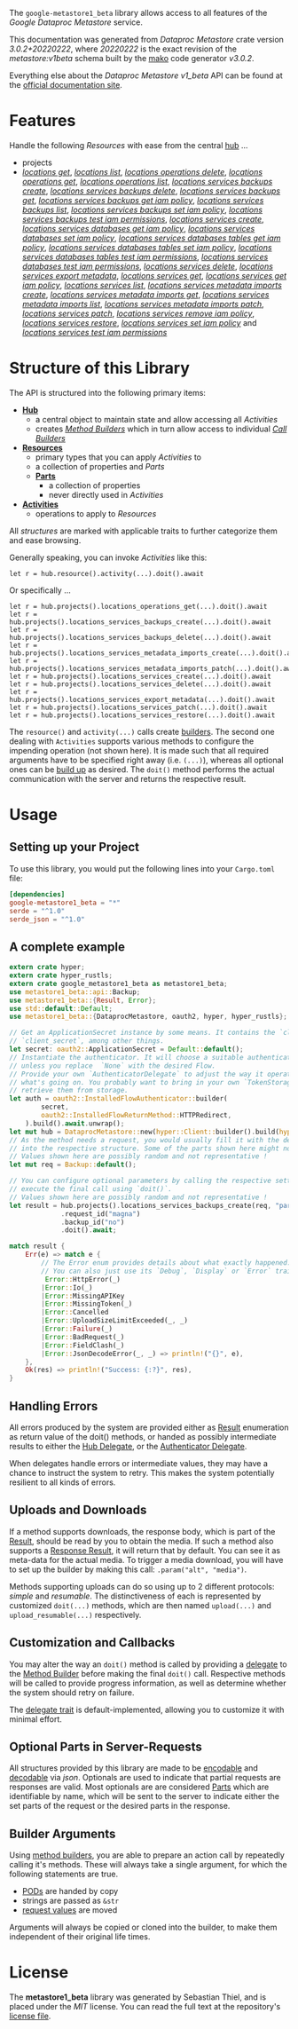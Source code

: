 <!---
DO NOT EDIT !
This file was generated automatically from 'src/mako/api/README.md.mako'
DO NOT EDIT !
-->
The `google-metastore1_beta` library allows access to all features of the *Google Dataproc Metastore* service.

This documentation was generated from *Dataproc Metastore* crate version *3.0.2+20220222*, where *20220222* is the exact revision of the *metastore:v1beta* schema built by the [mako](http://www.makotemplates.org/) code generator *v3.0.2*.

Everything else about the *Dataproc Metastore* *v1_beta* API can be found at the
[official documentation site](https://cloud.google.com/dataproc-metastore/docs).
# Features

Handle the following *Resources* with ease from the central [hub](https://docs.rs/google-metastore1_beta/3.0.2+20220222/google_metastore1_beta/DataprocMetastore) ... 

* projects
 * [*locations get*](https://docs.rs/google-metastore1_beta/3.0.2+20220222/google_metastore1_beta/api::ProjectLocationGetCall), [*locations list*](https://docs.rs/google-metastore1_beta/3.0.2+20220222/google_metastore1_beta/api::ProjectLocationListCall), [*locations operations delete*](https://docs.rs/google-metastore1_beta/3.0.2+20220222/google_metastore1_beta/api::ProjectLocationOperationDeleteCall), [*locations operations get*](https://docs.rs/google-metastore1_beta/3.0.2+20220222/google_metastore1_beta/api::ProjectLocationOperationGetCall), [*locations operations list*](https://docs.rs/google-metastore1_beta/3.0.2+20220222/google_metastore1_beta/api::ProjectLocationOperationListCall), [*locations services backups create*](https://docs.rs/google-metastore1_beta/3.0.2+20220222/google_metastore1_beta/api::ProjectLocationServiceBackupCreateCall), [*locations services backups delete*](https://docs.rs/google-metastore1_beta/3.0.2+20220222/google_metastore1_beta/api::ProjectLocationServiceBackupDeleteCall), [*locations services backups get*](https://docs.rs/google-metastore1_beta/3.0.2+20220222/google_metastore1_beta/api::ProjectLocationServiceBackupGetCall), [*locations services backups get iam policy*](https://docs.rs/google-metastore1_beta/3.0.2+20220222/google_metastore1_beta/api::ProjectLocationServiceBackupGetIamPolicyCall), [*locations services backups list*](https://docs.rs/google-metastore1_beta/3.0.2+20220222/google_metastore1_beta/api::ProjectLocationServiceBackupListCall), [*locations services backups set iam policy*](https://docs.rs/google-metastore1_beta/3.0.2+20220222/google_metastore1_beta/api::ProjectLocationServiceBackupSetIamPolicyCall), [*locations services backups test iam permissions*](https://docs.rs/google-metastore1_beta/3.0.2+20220222/google_metastore1_beta/api::ProjectLocationServiceBackupTestIamPermissionCall), [*locations services create*](https://docs.rs/google-metastore1_beta/3.0.2+20220222/google_metastore1_beta/api::ProjectLocationServiceCreateCall), [*locations services databases get iam policy*](https://docs.rs/google-metastore1_beta/3.0.2+20220222/google_metastore1_beta/api::ProjectLocationServiceDatabaseGetIamPolicyCall), [*locations services databases set iam policy*](https://docs.rs/google-metastore1_beta/3.0.2+20220222/google_metastore1_beta/api::ProjectLocationServiceDatabaseSetIamPolicyCall), [*locations services databases tables get iam policy*](https://docs.rs/google-metastore1_beta/3.0.2+20220222/google_metastore1_beta/api::ProjectLocationServiceDatabaseTableGetIamPolicyCall), [*locations services databases tables set iam policy*](https://docs.rs/google-metastore1_beta/3.0.2+20220222/google_metastore1_beta/api::ProjectLocationServiceDatabaseTableSetIamPolicyCall), [*locations services databases tables test iam permissions*](https://docs.rs/google-metastore1_beta/3.0.2+20220222/google_metastore1_beta/api::ProjectLocationServiceDatabaseTableTestIamPermissionCall), [*locations services databases test iam permissions*](https://docs.rs/google-metastore1_beta/3.0.2+20220222/google_metastore1_beta/api::ProjectLocationServiceDatabaseTestIamPermissionCall), [*locations services delete*](https://docs.rs/google-metastore1_beta/3.0.2+20220222/google_metastore1_beta/api::ProjectLocationServiceDeleteCall), [*locations services export metadata*](https://docs.rs/google-metastore1_beta/3.0.2+20220222/google_metastore1_beta/api::ProjectLocationServiceExportMetadataCall), [*locations services get*](https://docs.rs/google-metastore1_beta/3.0.2+20220222/google_metastore1_beta/api::ProjectLocationServiceGetCall), [*locations services get iam policy*](https://docs.rs/google-metastore1_beta/3.0.2+20220222/google_metastore1_beta/api::ProjectLocationServiceGetIamPolicyCall), [*locations services list*](https://docs.rs/google-metastore1_beta/3.0.2+20220222/google_metastore1_beta/api::ProjectLocationServiceListCall), [*locations services metadata imports create*](https://docs.rs/google-metastore1_beta/3.0.2+20220222/google_metastore1_beta/api::ProjectLocationServiceMetadataImportCreateCall), [*locations services metadata imports get*](https://docs.rs/google-metastore1_beta/3.0.2+20220222/google_metastore1_beta/api::ProjectLocationServiceMetadataImportGetCall), [*locations services metadata imports list*](https://docs.rs/google-metastore1_beta/3.0.2+20220222/google_metastore1_beta/api::ProjectLocationServiceMetadataImportListCall), [*locations services metadata imports patch*](https://docs.rs/google-metastore1_beta/3.0.2+20220222/google_metastore1_beta/api::ProjectLocationServiceMetadataImportPatchCall), [*locations services patch*](https://docs.rs/google-metastore1_beta/3.0.2+20220222/google_metastore1_beta/api::ProjectLocationServicePatchCall), [*locations services remove iam policy*](https://docs.rs/google-metastore1_beta/3.0.2+20220222/google_metastore1_beta/api::ProjectLocationServiceRemoveIamPolicyCall), [*locations services restore*](https://docs.rs/google-metastore1_beta/3.0.2+20220222/google_metastore1_beta/api::ProjectLocationServiceRestoreCall), [*locations services set iam policy*](https://docs.rs/google-metastore1_beta/3.0.2+20220222/google_metastore1_beta/api::ProjectLocationServiceSetIamPolicyCall) and [*locations services test iam permissions*](https://docs.rs/google-metastore1_beta/3.0.2+20220222/google_metastore1_beta/api::ProjectLocationServiceTestIamPermissionCall)




# Structure of this Library

The API is structured into the following primary items:

* **[Hub](https://docs.rs/google-metastore1_beta/3.0.2+20220222/google_metastore1_beta/DataprocMetastore)**
    * a central object to maintain state and allow accessing all *Activities*
    * creates [*Method Builders*](https://docs.rs/google-metastore1_beta/3.0.2+20220222/google_metastore1_beta/client::MethodsBuilder) which in turn
      allow access to individual [*Call Builders*](https://docs.rs/google-metastore1_beta/3.0.2+20220222/google_metastore1_beta/client::CallBuilder)
* **[Resources](https://docs.rs/google-metastore1_beta/3.0.2+20220222/google_metastore1_beta/client::Resource)**
    * primary types that you can apply *Activities* to
    * a collection of properties and *Parts*
    * **[Parts](https://docs.rs/google-metastore1_beta/3.0.2+20220222/google_metastore1_beta/client::Part)**
        * a collection of properties
        * never directly used in *Activities*
* **[Activities](https://docs.rs/google-metastore1_beta/3.0.2+20220222/google_metastore1_beta/client::CallBuilder)**
    * operations to apply to *Resources*

All *structures* are marked with applicable traits to further categorize them and ease browsing.

Generally speaking, you can invoke *Activities* like this:

```Rust,ignore
let r = hub.resource().activity(...).doit().await
```

Or specifically ...

```ignore
let r = hub.projects().locations_operations_get(...).doit().await
let r = hub.projects().locations_services_backups_create(...).doit().await
let r = hub.projects().locations_services_backups_delete(...).doit().await
let r = hub.projects().locations_services_metadata_imports_create(...).doit().await
let r = hub.projects().locations_services_metadata_imports_patch(...).doit().await
let r = hub.projects().locations_services_create(...).doit().await
let r = hub.projects().locations_services_delete(...).doit().await
let r = hub.projects().locations_services_export_metadata(...).doit().await
let r = hub.projects().locations_services_patch(...).doit().await
let r = hub.projects().locations_services_restore(...).doit().await
```

The `resource()` and `activity(...)` calls create [builders][builder-pattern]. The second one dealing with `Activities` 
supports various methods to configure the impending operation (not shown here). It is made such that all required arguments have to be 
specified right away (i.e. `(...)`), whereas all optional ones can be [build up][builder-pattern] as desired.
The `doit()` method performs the actual communication with the server and returns the respective result.

# Usage

## Setting up your Project

To use this library, you would put the following lines into your `Cargo.toml` file:

```toml
[dependencies]
google-metastore1_beta = "*"
serde = "^1.0"
serde_json = "^1.0"
```

## A complete example

```Rust
extern crate hyper;
extern crate hyper_rustls;
extern crate google_metastore1_beta as metastore1_beta;
use metastore1_beta::api::Backup;
use metastore1_beta::{Result, Error};
use std::default::Default;
use metastore1_beta::{DataprocMetastore, oauth2, hyper, hyper_rustls};

// Get an ApplicationSecret instance by some means. It contains the `client_id` and 
// `client_secret`, among other things.
let secret: oauth2::ApplicationSecret = Default::default();
// Instantiate the authenticator. It will choose a suitable authentication flow for you, 
// unless you replace  `None` with the desired Flow.
// Provide your own `AuthenticatorDelegate` to adjust the way it operates and get feedback about 
// what's going on. You probably want to bring in your own `TokenStorage` to persist tokens and
// retrieve them from storage.
let auth = oauth2::InstalledFlowAuthenticator::builder(
        secret,
        oauth2::InstalledFlowReturnMethod::HTTPRedirect,
    ).build().await.unwrap();
let mut hub = DataprocMetastore::new(hyper::Client::builder().build(hyper_rustls::HttpsConnector::with_native_roots().https_or_http().enable_http1().enable_http2().build()), auth);
// As the method needs a request, you would usually fill it with the desired information
// into the respective structure. Some of the parts shown here might not be applicable !
// Values shown here are possibly random and not representative !
let mut req = Backup::default();

// You can configure optional parameters by calling the respective setters at will, and
// execute the final call using `doit()`.
// Values shown here are possibly random and not representative !
let result = hub.projects().locations_services_backups_create(req, "parent")
             .request_id("magna")
             .backup_id("no")
             .doit().await;

match result {
    Err(e) => match e {
        // The Error enum provides details about what exactly happened.
        // You can also just use its `Debug`, `Display` or `Error` traits
         Error::HttpError(_)
        |Error::Io(_)
        |Error::MissingAPIKey
        |Error::MissingToken(_)
        |Error::Cancelled
        |Error::UploadSizeLimitExceeded(_, _)
        |Error::Failure(_)
        |Error::BadRequest(_)
        |Error::FieldClash(_)
        |Error::JsonDecodeError(_, _) => println!("{}", e),
    },
    Ok(res) => println!("Success: {:?}", res),
}

```
## Handling Errors

All errors produced by the system are provided either as [Result](https://docs.rs/google-metastore1_beta/3.0.2+20220222/google_metastore1_beta/client::Result) enumeration as return value of
the doit() methods, or handed as possibly intermediate results to either the 
[Hub Delegate](https://docs.rs/google-metastore1_beta/3.0.2+20220222/google_metastore1_beta/client::Delegate), or the [Authenticator Delegate](https://docs.rs/yup-oauth2/*/yup_oauth2/trait.AuthenticatorDelegate.html).

When delegates handle errors or intermediate values, they may have a chance to instruct the system to retry. This 
makes the system potentially resilient to all kinds of errors.

## Uploads and Downloads
If a method supports downloads, the response body, which is part of the [Result](https://docs.rs/google-metastore1_beta/3.0.2+20220222/google_metastore1_beta/client::Result), should be
read by you to obtain the media.
If such a method also supports a [Response Result](https://docs.rs/google-metastore1_beta/3.0.2+20220222/google_metastore1_beta/client::ResponseResult), it will return that by default.
You can see it as meta-data for the actual media. To trigger a media download, you will have to set up the builder by making
this call: `.param("alt", "media")`.

Methods supporting uploads can do so using up to 2 different protocols: 
*simple* and *resumable*. The distinctiveness of each is represented by customized 
`doit(...)` methods, which are then named `upload(...)` and `upload_resumable(...)` respectively.

## Customization and Callbacks

You may alter the way an `doit()` method is called by providing a [delegate](https://docs.rs/google-metastore1_beta/3.0.2+20220222/google_metastore1_beta/client::Delegate) to the 
[Method Builder](https://docs.rs/google-metastore1_beta/3.0.2+20220222/google_metastore1_beta/client::CallBuilder) before making the final `doit()` call. 
Respective methods will be called to provide progress information, as well as determine whether the system should 
retry on failure.

The [delegate trait](https://docs.rs/google-metastore1_beta/3.0.2+20220222/google_metastore1_beta/client::Delegate) is default-implemented, allowing you to customize it with minimal effort.

## Optional Parts in Server-Requests

All structures provided by this library are made to be [encodable](https://docs.rs/google-metastore1_beta/3.0.2+20220222/google_metastore1_beta/client::RequestValue) and 
[decodable](https://docs.rs/google-metastore1_beta/3.0.2+20220222/google_metastore1_beta/client::ResponseResult) via *json*. Optionals are used to indicate that partial requests are responses 
are valid.
Most optionals are are considered [Parts](https://docs.rs/google-metastore1_beta/3.0.2+20220222/google_metastore1_beta/client::Part) which are identifiable by name, which will be sent to 
the server to indicate either the set parts of the request or the desired parts in the response.

## Builder Arguments

Using [method builders](https://docs.rs/google-metastore1_beta/3.0.2+20220222/google_metastore1_beta/client::CallBuilder), you are able to prepare an action call by repeatedly calling it's methods.
These will always take a single argument, for which the following statements are true.

* [PODs][wiki-pod] are handed by copy
* strings are passed as `&str`
* [request values](https://docs.rs/google-metastore1_beta/3.0.2+20220222/google_metastore1_beta/client::RequestValue) are moved

Arguments will always be copied or cloned into the builder, to make them independent of their original life times.

[wiki-pod]: http://en.wikipedia.org/wiki/Plain_old_data_structure
[builder-pattern]: http://en.wikipedia.org/wiki/Builder_pattern
[google-go-api]: https://github.com/google/google-api-go-client

# License
The **metastore1_beta** library was generated by Sebastian Thiel, and is placed 
under the *MIT* license.
You can read the full text at the repository's [license file][repo-license].

[repo-license]: https://github.com/Byron/google-apis-rsblob/main/LICENSE.md

